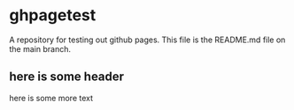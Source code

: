 # ghpagetest
A repository for testing out github pages.
This file is the README.md file on the main branch.

## here is some header

here is some more text
